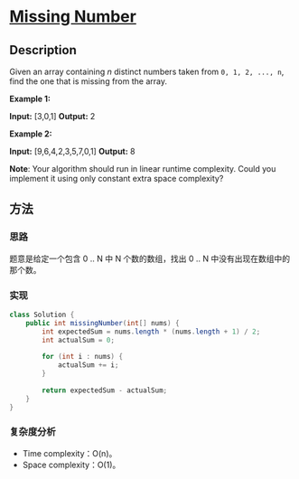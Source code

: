 # [Missing Number][title]

## Description

Given an array containing _n_ distinct numbers taken from `0, 1, 2, ..., n`, find the one that is missing from the array.

**Example 1:**

**Input:** [3,0,1]
**Output:** 2

**Example 2:**

**Input:** [9,6,4,2,3,5,7,0,1]
**Output:** 8

**Note**:
Your algorithm should run in linear runtime complexity. Could you implement it using only constant extra space complexity?


## 方法 

### 思路

题意是给定一个包含 0 .. N 中 N 个数的数组，找出 0 .. N 中没有出现在数组中的那个数。

### 实现
```java
class Solution {
    public int missingNumber(int[] nums) {
        int expectedSum = nums.length * (nums.length + 1) / 2;
        int actualSum = 0;
        
        for (int i : nums) {
            actualSum += i;
        } 
        
        return expectedSum - actualSum;
    }
}
```

### 复杂度分析

- Time complexity：O(n)。
- Space complexity：O(1)。


[title]: https://leetcode.com/problems/missing-number/description/